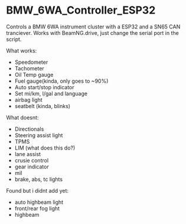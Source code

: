 # BMW_6WA_Controller_ESP32
 
Controls a BMW 6WA instrument cluster with a ESP32 and a SN65 CAN tranciever. Works with BeamNG.drive, just change the serial port in the script.

What works:
- Speedometer
- Tachometer
- Oil Temp gauge
- Fuel gauge(kinda, only goes to ~90%)
- Auto start/stop indicator
- Set mi/km, l/gal and language
- airbag light
- seatbelt (kinda, blinks)


What doesnt:
- Directionals
- Steering assist light
- TPMS
- LIM (what does this do?)
- lane assist
- crusie control
- gear indicator
- mil
- brake, abs, tc lights

Found but i didnt add yet:
- auto highbeam light
- front/rear fog light
- highbeam
